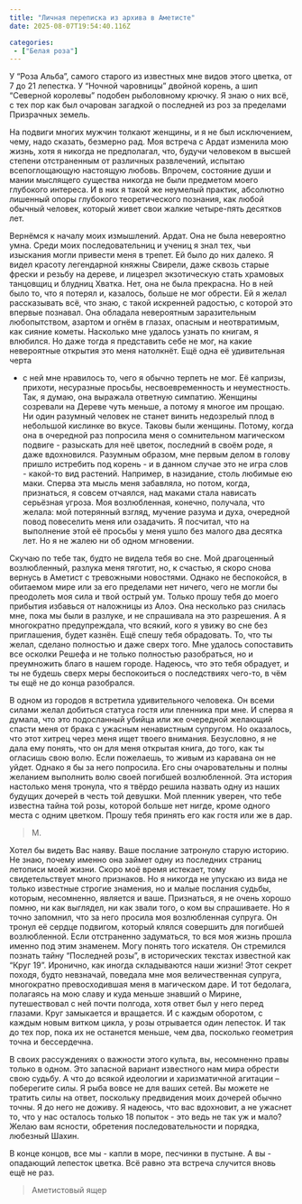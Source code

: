 ```yaml
---
title: "Личная переписка из архива в Аметисте"
date: 2025-08-07T19:54:40.116Z

categories:
 - ["Белая роза"]
---
```


У “Роза Альба”, самого старого из известных мне видов этого цветка, от 7
до 21 лепестка. У “Ночной чаровницы” двойной корень, а шип “Северной
королевы” подобен рыболовному крючку. Я знаю о них всё, с тех пор как
был очарован загадкой о последней из роз за пределами Призрачных земель.

На подвиги многих мужчин толкают женщины, и я не был исключением, чему,
надо сказать, безмерно рад. Моя встреча с Ардат изменила мою жизнь, хотя
я никогда не предполагал, что, будучи человеком в высшей степени
отстраненным от различных развлечений, испытаю всепоглощающую настоящую
любовь. Впрочем, состояние души и мании мыслящего существа никогда не
были предметом моего глубокого интереса. И в них я такой же неумелый
практик, абсолютно лишенный опоры глубокого теоретического познания, как
любой обычный человек, который живет свои жалкие четыре-пять десятков
лет.

Вернёмся к началу моих измышлений. Ардат. Она не была невероятно умна.
Среди моих последовательниц и учениц я знал тех, чьи изыскания могли
привести меня в трепет. Ей было до них далеко. Я видел красоту
легендарной княжны Свирели, даже сквозь старые фрески и резьбу на
дереве, и лицезрел экзотическую стать храмовых танцовщиц и блудниц
Хватка. Нет, она не была прекрасна. Но в ней было то, что я потерял и,
казалось, больше не мог обрести. Ей я желал рассказывать всё, что знаю,
с такой искренней радостью, с которой это впервые познавал. Она обладала
невероятным заразительным любопытством, азартом и огнём в глазах,
опасным и неотвратимым, как сияние кометы. Насколько мне удалось узнать
по книгам, я влюбился. Но даже тогда я представить себе не мог, на какие
невероятные открытия это меня натолкнёт. Ещё одна её удивительная черта
- с ней мне нравилось то, чего я обычно терпеть не мог. Её капризы,
прихоти, несуразные просьбы, несвоевременность и неуместность. Так, я
думаю, она выражала ответную симпатию. Женщины созревали на Дереве чуть
меньше, а потому я многое им прощаю. Ни один разумный человек не станет
винить недозрелый плод в небольшой кислинке во вкусе. Таковы были
женщины. Потому, когда она в очередной раз попросила меня о сомнительном
магическом подвиге - разыскать для неё цветок, последний в своём роде, я
даже вдохновился. Разумным образом, мне первым делом в голову пришло
истребить под корень - и в данном случае это не игра слов - какой-то вид
растений. Например, в назидание, столь любимые ею маки. Сперва эта мысль
меня забавляла, но потом, когда, признаться, я совсем отчаялся, над
маками стала нависать серьёзная угроза. Моя возлюбленная, конечно,
получала, что желала: мой потерянный взгляд, мучение разума и духа,
очередной повод повеселить меня или озадачить. Я посчитал, что на
выполнение этой её просьбы у меня ушло без малого два десятка лет. Но я
не жалею ни об одном мгновении.

Скучаю по тебе так, будто не видела тебя во сне. Мой драгоценный
возлюбленный, разлука меня тяготит, но, к счастью, я скоро снова вернусь
в Аметист с тревожными новостями. Однако не беспокойся, в обитаемом мире
или за его пределами нет ничего, чего не могли бы преодолеть моя сила и
твой острый ум. Только прошу тебя до моего прибытия избавься от
наложницы из Алоэ. Она несколько раз снилась мне, пока мы были в
разлуке, и не спрашивала на это разрешения. А я многократно
предупреждала, что всякий, кого я увижу во сне без приглашения, будет
казнён. Ещё спешу тебя обрадовать. То, что ты желал, сделано полностью и
даже сверх того. Мне удалось сопоставить все осколки Решефа и не только
полностью разобраться, но и преумножить благо в нашем городе. Надеюсь,
что это тебя обрадует, и ты не будешь сверх меры беспокоиться о
последствиях чего-то, в чём ты ещё не до конца разобрался.

В одном из городов я встретила удивительного человека. Он всеми силами
желал добиться статуса гостя или пленника при мне. И сперва я думала,
что это подосланный убийца или же очередной желающий спасти меня от
брака с ужасным ненавистным супругом. Но оказалось, что этот хитрец
через меня ищет твоего внимания. Безусловно, я не дала ему понять, что
он для меня открытая книга, до того, как ты огласишь свою волю. Если
пожелаешь, то живым из каравана он не уйдет. Однако я бы за него
попросила. Его сны очаровательны и полны желанием выполнить волю своей
погибшей возлюбленной. Эта история настолько меня тронула, что я твёрдо
решила назвать одну из наших будущих дочерей в честь той девушки. Мой
пленник уверен, что тебе известна тайна той розы, которой больше нет
нигде, кроме одного места с одним цветком. Прошу тебя принять его как
гостя или же в дар.

> М.

Хотел бы видеть Вас наяву. Ваше послание затронуло старую историю. Не
знаю, почему именно она займет одну из последних страниц летописи моей
жизни. Скоро моё время истекает, тому свидетельствует много признаков.
Но я никогда не упускаю из вида не только известные строгие знамения, но
и малые послания судьбы, которым, несомненно, является и ваше.
Признаться, я не очень хорошо помню, ни как выглядел, ни как звали того,
о ком вы спрашиваете. Но я точно запомнил, что за него просила моя
возлюбленная супруга. Он тронул её сердце подвигом, который клялся
совершить для погибшей возлюбленной. Если отстраненно задуматься, то вся
моя жизнь прошла именно под этим знаменем. Могу понять того искателя. Он
стремился познать тайну “Последней розы”, в исторических текстах
известной как “Круг 19”. Иронично, как иногда складываются наши жизни!
Этот секрет походя, будто невзначай, поведала мне моя величественная
супруга, многократно превосходившая меня в магическом даре. И тот
бедолага, полагаясь на мою славу и куда меньше знавший о Мирине,
путешествовал с ней почти полгода, хотя ответ был у него перед глазами.
Круг замыкается и вращается. И с каждым оборотом, с каждым новым витком
цикла, у розы отрывается один лепесток. И так до тех пор, пока их не
останется меньше, чем два, посколько геометрия точна и бессердечна.

В своих рассуждениях о важности этого культа, вы, несомненно правы
только в одном. Это запасной вариант известного нам мира обрести свою
судьбу. А что до всякой идеологии и харизматичной агитации – поберегите
силы. Я рыба вовсе не для ваших сетей. Вы можете не тратить силы на
ответ, поскольку предвидения моих дочерей обычно точны. Я до него не
доживу. Я надеюсь, что вас вдохновит, а не ужаснет то, что у нас
осталось только 18 попыток - это ведь не так уж и мало? Желаю вам
ясности, обретения последовательности и порядка, любезный Шахин.

В конце концов, все мы - капли в море, песчинки в пустыне. А вы -
опадающий лепесток цветка. Всё равно эта встреча случится вновь ещё не
раз.

> Аметистовый ящер
